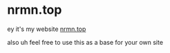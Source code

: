 # nrmn.top
ey it's my website [nrmn.top](https://nrmn.top)

also uh feel free to use this as a base for your own site
